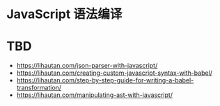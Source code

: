 # JavaScript 语法编译

# TBD

- https://lihautan.com/json-parser-with-javascript/
- https://lihautan.com/creating-custom-javascript-syntax-with-babel/
- https://lihautan.com/step-by-step-guide-for-writing-a-babel-transformation/
- https://lihautan.com/manipulating-ast-with-javascript/
